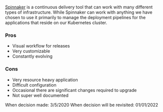 [Spinnaker](https://www.spinnaker.io/) is a continuous delivery tool that can work with many different types of infrastructure. While Spinnaker can work with anything we have chosen to use it primarily to manage the deployment pipelines for the applications that reside on our Kubernetes cluster.

### Pros
* Visual workflow for releases
* Very customizable
* Constantly evolving

### Cons
* Very resource heavy application
* Difficult configuration
* Occasional there are significant changes required to upgrade
* Not super well documented

When decision made: 3/5/2020
When decision will be revisited: 01/01/2022
